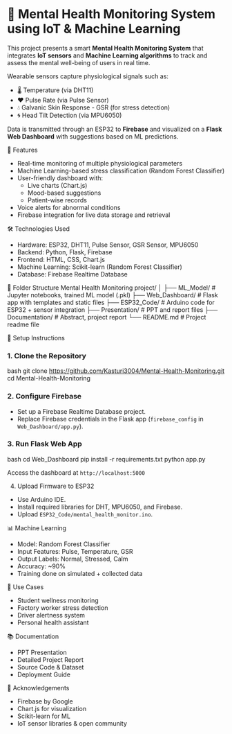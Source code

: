 # 🧠 Mental Health Monitoring System using IoT & Machine Learning

This project presents a smart **Mental Health Monitoring System** that integrates **IoT sensors** and **Machine Learning algorithms** to track and assess the mental well-being of users in real time.

Wearable sensors capture physiological signals such as:
- 🌡️ Temperature (via DHT11)
- ❤️ Pulse Rate (via Pulse Sensor)
- 💧 Galvanic Skin Response - GSR (for stress detection)
- 🌀 Head Tilt Detection (via MPU6050)

Data is transmitted through an ESP32 to **Firebase** and visualized on a **Flask Web Dashboard** with suggestions based on ML predictions.

📌 Features
- Real-time monitoring of multiple physiological parameters
- Machine Learning-based stress classification (Random Forest Classifier)
- User-friendly dashboard with:
  - Live charts (Chart.js)
  - Mood-based suggestions
  - Patient-wise records
- Voice alerts for abnormal conditions
- Firebase integration for live data storage and retrieval

 🛠️ Technologies Used
- Hardware: ESP32, DHT11, Pulse Sensor, GSR Sensor, MPU6050
- Backend: Python, Flask, Firebase
- Frontend: HTML, CSS, Chart.js
- Machine Learning: Scikit-learn (Random Forest Classifier)
- Database: Firebase Realtime Database

 📁 Folder Structure
Mental Health Monitoring project/
│
├── ML\_Model/              # Jupyter notebooks, trained ML model (.pkl)
├── Web\_Dashboard/         # Flask app with templates and static files
├── ESP32\_Code/            # Arduino code for ESP32 + sensor integration
├── Presentation/          # PPT and report files
├── Documentation/         # Abstract, project report
└── README.md              # Project readme file

🚀 Setup Instructions

### 1. Clone the Repository
bash
git clone https://github.com/Kasturi3004/Mental-Health-Monitoring.git
cd Mental-Health-Monitoring

### 2. Configure Firebase
* Set up a Firebase Realtime Database project.
* Replace Firebase credentials in the Flask app (`firebase_config` in `Web_Dashboard/app.py`).

### 3. Run Flask Web App
bash
cd Web_Dashboard
pip install -r requirements.txt
python app.py

Access the dashboard at `http://localhost:5000`

4. Upload Firmware to ESP32
* Use Arduino IDE.
* Install required libraries for DHT, MPU6050, and Firebase.
* Upload `ESP32_Code/mental_health_monitor.ino`.

📊 Machine Learning
* Model: Random Forest Classifier
* Input Features: Pulse, Temperature, GSR
* Output Labels: Normal, Stressed, Calm
* Accuracy: \~90%
* Training done on simulated + collected data

🎯 Use Cases
* Student wellness monitoring
* Factory worker stress detection
* Driver alertness system
* Personal health assistant

📚 Documentation
*  PPT Presentation
*  Detailed Project Report
*  Source Code & Dataset
*  Deployment Guide

🙌 Acknowledgements
* Firebase by Google
* Chart.js for visualization
* Scikit-learn for ML
* IoT sensor libraries & open community
